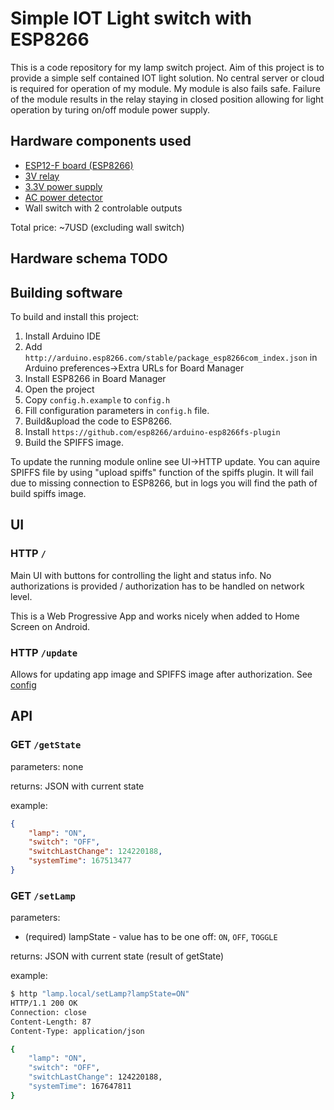 # Simple IOT Light switch with ESP8266

This is a code repository for my lamp switch project. Aim of this project is to provide a simple self contained IOT light solution. 
No central server or cloud is required for operation of my module.
My module is also fails safe. Failure of the module results in the relay staying in closed position allowing for light operation by turing on/off module power supply.

## Hardware components used

- [ESP12-F board (ESP8266)](https://www.aliexpress.com/item/1000001794160.html)
- [3V relay](https://www.aliexpress.com/item/32811523122.html)
- [3.3V power supply](https://www.aliexpress.com/item/32584176181.html)
- [AC power detector](https://www.aliexpress.com/item/32719921989.html)
- Wall switch with 2 controlable outputs

Total price: ~7USD (excluding wall switch)

## Hardware schema **TODO**

## Building software

To build and install this project:

1. Install Arduino IDE
2. Add `http://arduino.esp8266.com/stable/package_esp8266com_index.json` in Arduino preferences->Extra URLs for Board Manager
3. Install ESP8266 in Board Manager
4. Open the project
5. Copy `config.h.example` to `config.h`
6. Fill configuration parameters in `config.h` file.
7. Build&upload the code to ESP8266.
8. Install `https://github.com/esp8266/arduino-esp8266fs-plugin`
9. Build the SPIFFS image.

To update the running module online see UI->HTTP update. You can aquire SPIFFS file by using "upload spiffs" function of the spiffs plugin. 
It will fail due to missing connection to ESP8266, but in logs you will find the path of build spiffs image.

## UI

### HTTP `/`

Main UI with buttons for controlling the light and status info. No authorizations is provided / authorization has to be handled on network level.

This is a Web Progressive App and works nicely when added to Home Screen on Android.

### HTTP `/update`

Allows for updating app image and SPIFFS image after authorization. See [config](#config)

## API

### GET `/getState`

parameters: none

returns: JSON with current state

example:

```json
{
    "lamp": "ON",
    "switch": "OFF",
    "switchLastChange": 124220188,
    "systemTime": 167513477
}
```

### GET `/setLamp`

parameters:
- (required) lampState - value has to be one off: `ON`, `OFF`, `TOGGLE`

returns: JSON with current state (result of getState)

example:
```bash
$ http "lamp.local/setLamp?lampState=ON" 
HTTP/1.1 200 OK
Connection: close
Content-Length: 87
Content-Type: application/json

{
    "lamp": "ON",
    "switch": "OFF",
    "switchLastChange": 124220188,
    "systemTime": 167647811
}
```
